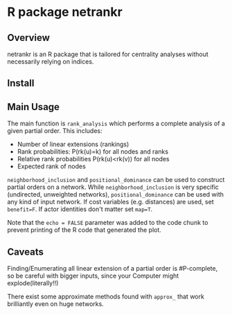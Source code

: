 R package netrankr
================

Overview
--------

netrankr is an R package that is tailored for centrality analyses without necessarily relying on indices.

Install
-------

Main Usage
----------

The main function is `rank_analysis` which performs a complete analysis of a given partial order. This includes:

-   Number of linear extensions (rankings)
-   Rank probabilities: P(rk(u)=k) for all nodes and ranks
-   Relative rank probabilities P(rk(u)&lt;rk(v)) for all nodes
-   Expected rank of nodes

`neighborhood_inclusion` and `positional_dominance` can be used to construct partial orders on a network. While `neighborhood_inclusion` is very specific (undirected, unweighted networks), `positional_dominance` can be used with any kind of input network. If cost variables (e.g. distances) are used, set `benefit=F`. If actor identities don't matter set `map=T`.

Note that the `echo = FALSE` parameter was added to the code chunk to prevent printing of the R code that generated the plot.

Caveats
-------

Finding/Enumerating all linear extension of a partial order is \#P-complete, so be careful with bigger inputs, since your Computer might explode(literally!!)

There exist some approximate methods found with `approx_` that work brilliantly even on huge networks.
